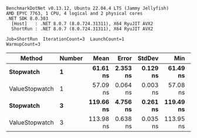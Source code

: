```

BenchmarkDotNet v0.13.12, Ubuntu 22.04.4 LTS (Jammy Jellyfish)
AMD EPYC 7763, 1 CPU, 4 logical and 2 physical cores
.NET SDK 8.0.303
  [Host]   : .NET 8.0.7 (8.0.724.31311), X64 RyuJIT AVX2
  ShortRun : .NET 8.0.7 (8.0.724.31311), X64 RyuJIT AVX2

Job=ShortRun  IterationCount=3  LaunchCount=1  
WarmupCount=3  

```
| Method         | Number | Mean      | Error    | StdDev   | Min       | Max       | Gen0   | Allocated |
|--------------- |------- |----------:|---------:|---------:|----------:|----------:|-------:|----------:|
| **Stopwatch**      | **1**      |  **61.61 ns** | **2.353 ns** | **0.129 ns** |  **61.49 ns** |  **61.74 ns** | **0.0005** |      **40 B** |
| ValueStopwatch | 1      |  57.09 ns | 0.064 ns | 0.003 ns |  57.08 ns |  57.09 ns |      - |         - |
| **Stopwatch**      | **3**      | **119.66 ns** | **4.756 ns** | **0.261 ns** | **119.49 ns** | **119.96 ns** | **0.0005** |      **40 B** |
| ValueStopwatch | 3      | 113.98 ns | 0.638 ns | 0.035 ns | 113.95 ns | 114.01 ns |      - |         - |
